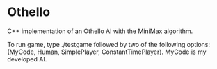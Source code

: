 # Othello
C++ implementation of an Othello AI with the MiniMax algorithm.

To run game, type ./testgame followed by two of the following options: (MyCode, Human, SimplePlayer, ConstantTimePlayer). MyCode is my developed AI.
